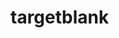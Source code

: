 # targetblank

<!-- https://docs.aws.amazon.com/amazondynamodb/latest/developerguide/bp-general-nosql-design.html -->
<!-- https://hackernoon.com/introduction-to-aws-with-terraform-7a8daf261dc0?__s=vbsgitpwqxmgtteyr9km -->
<!-- https://serverless.com/framework/docs/providers/aws/examples/hello-world/go/ -->
